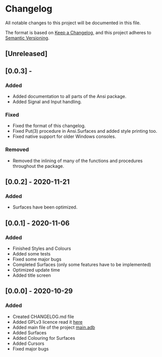 # Changelog
All notable changes to this project will be documented in this file.

The format is based on [Keep a Changelog](https://keepachangelog.com/en/1.0.0/),
and this project adheres to [Semantic Versioning](https://semver.org/spec/v2.0.0.html).


## [Unreleased]

## [0.0.3] -
### Added
- Added documentation to all parts of the Ansi package.
- Added Signal and Input handling.

### Fixed
- Fixed the format of this changelog.
- Fixed Put(3) procedure in Ansi.Surfaces and added style printing too.
- Fixed native support for older Windows consoles.

### Removed
- Removed the inlining of many of the functions and procedures throughout the package.


## [0.0.2] - 2020-11-21
### Added
- Surfaces have been optimized.


## [0.0.1] - 2020-11-06
### Added
- Finished Styles and Colours
- Added some tests
- Fixed some major bugs
- Completed Surfaces (only some features have to be implemented)
- Optimized update time
- Added title screen


## [0.0.0] - 2020-10-29
### Added
- Created CHANGELOG.md file
- Added GPLv3 licence read it [here](LICENCE)
- Added main file of the project [main.adb](src/main.adb)
- Added Surfaces
- Added Colouring for Surfaces
- Added Cursors
- Fixed major bugs
